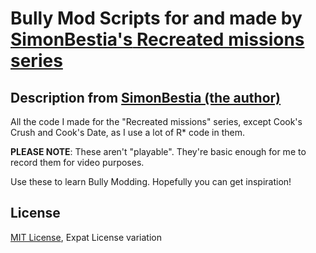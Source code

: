# Bully Mod Scripts for and made by [SimonBestia's](https://github.com/SimonBestia/)[ Recreated missions series](https://github.com/SimonBestia/Recreated-missions-Source-Code)
## Description from [SimonBestia (the author)](https://github.com/SimonBestia/)
All the code I made for the "Recreated missions" series, except Cook's Crush and Cook's Date, as I use a lot of R* code in them.

**PLEASE NOTE**: These aren't "playable". They're basic enough for me to record them for video purposes.

Use these to learn Bully Modding. Hopefully you can get inspiration!

## License
[MIT License](https://github.com/SimonBestia/Recreated-missions-Source-Code#MIT-1-ov-file), Expat License variation
